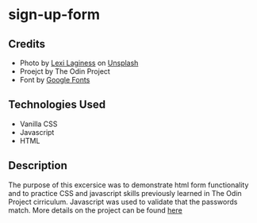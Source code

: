 # sign-up-form
## Credits
- Photo by <a href="https://unsplash.com/@lexilaginess?utm_content=creditCopyText&utm_medium=referral&utm_source=unsplash">Lexi Laginess</a> on <a href="https://unsplash.com/photos/a-brick-building-with-tables-and-chairs-in-front-of-it-amTPFVMfIt0?utm_content=creditCopyText&utm_medium=referral&utm_source=unsplash">Unsplash</a>
- Proejct by The Odin Project
- Font by <a href="https://fonts.google.com/specimen/Rubik">Google Fonts</a>
## Technologies Used
- Vanilla CSS
- Javascript
- HTML
## Description
The purpose of this excersice was to demonstrate html form functionality and to practice CSS and javascript skills previously learned in The Odin Project cirriculum.  Javascript was used to validate that the passwords match.  More details on the project can be found <a href="https://www.theodinproject.com/lessons/node-path-intermediate-html-and-css-sign-up-form#project-solution">here</a>
